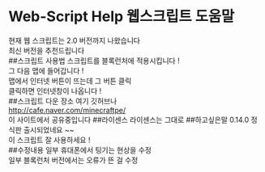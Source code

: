 # Web-Script Help 웹스크립트 도움말
현재 웹 스크립트는 2.0 버전까지 나왔습니다<br>
최신 버전을 추천드립니다 <br>
##스크립트 사용법
스크립트를 블록런처에 적용시킵니다 !<br>
그 다음 맵에 들어갑니다 !<br>
맵에서 인터넷 버튼이 뜨는데 그 버튼 클릭<br>
클릭하면 인터넷창이 나옵니다 ! <br>
##스크립트 다운 장소
여기 깃허브나<br>
http://cafe.naver.com/minecraftpe/ <br>
이 사이트에서 공유중입니다
##라이센스
라이센스는 그대로
##하고싶은말
0.14.0 정식판 출시되었네요 ~~<br>
이 스크립트 잘 사용하세요 ! <br>
##수정내용
일부 휴대폰에서 팅기는 현상을 수정<br>
일부 블록런처 버전에서는 오류가 뜬 걸 수정<br>

